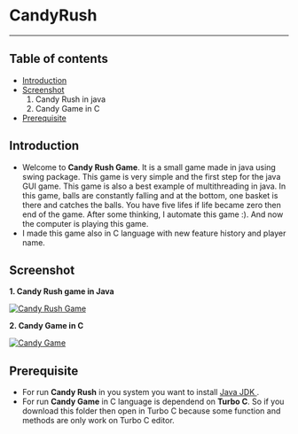 # CandyRush
---
## Table of contents
* [Introduction](#introduction)
* [Screenshot](#screenshot)
    1. Candy Rush in java
    2. Candy Game in C
* [Prerequisite](#prerequisite)

## Introduction
-   Welcome to **Candy Rush Game**. It is a small game made in java using swing package. This game is very simple and the first step for the java GUI game. This game is also a     best example of multithreading in java. In this game, balls are constantly falling and at the bottom, one basket is there and catches the balls. You have five lifes if life became zero then end of the game. After some thinking, I automate this game :). And now the computer is playing this game.
-   I made this game also in C language with new feature history and player name. 

## Screenshot

**1. Candy Rush game in Java**

[![Candy Rush Game](https://user-images.githubusercontent.com/55116730/96139230-43725780-0f1c-11eb-87f1-434a3bd432a9.gif "Candy Rush in java")](#screenshot)

**2. Candy Game in C**

[![Candy Game](https://user-images.githubusercontent.com/55116730/96150108-b46b3c80-0f27-11eb-9f54-f034b5cccdec.gif "Candy Game in C")](#screenshot)

## Prerequisite 
-   For run **Candy Rush** in you system you want to install [Java JDK ](https://www.oracle.com/in/java/technologies/javase-downloads.html).
-   For run **Candy Game** in C language is dependend on **Turbo C**. So if you download this folder then open in Turbo C because some function and methods are only work on Turbo C editor.
